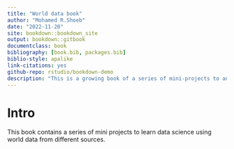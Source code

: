 ```yaml
--- 
title: "World data book"
author: "Mohamed R.Shoeb"
date: "2022-11-20"
site: bookdown::bookdown_site
output: bookdown::gitbook
documentclass: book
bibliography: [book.bib, packages.bib]
biblio-style: apalike
link-citations: yes
github-repo: rstudio/bookdown-demo
description: "This is a growing book of a series of mini-projects to analayze world data . The goal of this book is to build familiarity with data science tools at different levels."
---
```


# Intro

This book contains a series of mini projects to learn data science using world data from different sources.


